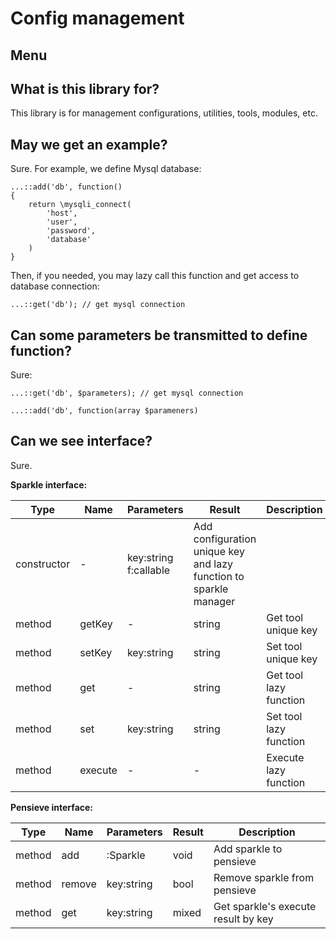 # Config management

## Menu

## What is this library for?

This library is for management configurations, utilities, tools, modules, etc.

## May we get an example?

Sure. For example, we define Mysql database:

```
...::add('db', function()
{
    return \mysqli_connect(
        'host',
        'user',
        'password',
        'database'
    )
}
```

Then, if you needed, you may lazy call this function and get access to database connection:

```
...::get('db'); // get mysql connection
```

## Can some parameters be transmitted to define function?

Sure:

```
...::get('db', $parameters); // get mysql connection
```

```
...::add('db', function(array $parameners)
```

## Can we see interface?

Sure.

**Sparkle interface:**

|Type|Name|Parameters|Result|Description|
|---|---|---|---|---|
|constructor|-|key:string f:callable|Add configuration unique key and lazy function to sparkle manager|
|method|getKey|-|string|Get tool unique key|
|method|setKey|key:string|string|Set tool unique key|
|method|get|-|string|Get tool lazy function|
|method|set|key:string|string|Set tool lazy function|
|method|execute|-|-|Execute lazy function|

**Pensieve interface:**

|Type|Name|Parameters|Result|Description|
|---|---|---|---|---|
|method|add|:Sparkle|void|Add sparkle to pensieve|
|method|remove|key:string|bool|Remove sparkle from pensieve|
|method|get|key:string|mixed|Get sparkle's execute result by key|